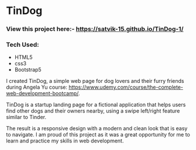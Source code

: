 # TinDog
 
### View this project here:- https://satvik-15.github.io/TinDog-1/

### Tech Used:
* HTML5
* css3
* Bootstrap5

I created TinDog, a simple web page for dog lovers and their furry friends during Angela Yu course: https://www.udemy.com/course/the-complete-web-development-bootcamp/.

TinDog is a startup landing page for a fictional application that helps users find other dogs and their owners nearby, using a swipe left/right feature similar to Tinder.

The result is a responsive design with a modern and clean look that is easy to navigate. I am proud of this project as it was a great opportunity for me to learn and practice my skills in web development.


